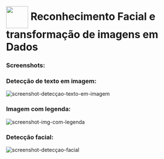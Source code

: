 <h1>
    <a href="https://www.dio.me/">
     <img align="center" width="60px" src="https://hermes.dio.me/lab_projects/badges/f38a62b8-2880-4fd2-82ff-ba263ce97cdb.png"></a>
    <span> Reconhecimento Facial e transformação de imagens em Dados</span>
</h1>

### Screenshots:

<h3>Detecção de texto em imagem:</h3>

![screenshot-detecçao-texto-em-imagem](https://github.com/NicoleValleGurgel/DIO-Microsoft-Azure-IA/assets/160984178/a876dfe3-83e3-40b0-9bd6-3a5ecabac627)

<h3>Imagem com legenda:</h3>

![screenshot-img-com-legenda](https://github.com/NicoleValleGurgel/DIO-Microsoft-Azure-IA/assets/160984178/68f61de2-7997-4bee-bd2a-dab2c09b4d9e)

<h3>Detecção facial:</h3>

![screenshot-detecçao-facial](https://github.com/NicoleValleGurgel/DIO-Microsoft-Azure-IA/assets/160984178/5a7c7735-652f-4d14-9a72-7c5ddbaf8b9b)


